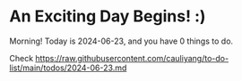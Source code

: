 # An Exciting Day Begins! :)

Morning! Today is 2024-06-23, and you have 0 things to do.

Check https://raw.githubusercontent.com/cauliyang/to-do-list/main/todos/2024-06-23.md